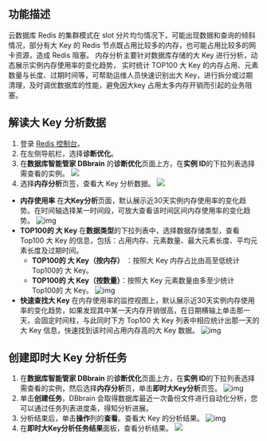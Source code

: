 ## 功能描述

云数据库 Redis 的集群模式在 slot 分片均匀情况下，可能出现数据和查询的倾斜情况，部分有大 Key 的 Redis 节点既占用比较多的内存，也可能占用比较多的网卡资源，造成 Redis 阻塞。
内存分析主要针对数据库存储的大 Key 进行分析，动态展示实例内存使用率的变化趋势， 实时统计 TOP100 大 Key 的内存占用、元素数量与长度、过期时间等，可帮助运维人员快速识别出大 Key，进行拆分或过期清理，及时调优数据库的性能，避免因大key 占用太多内存开销而引起的业务阻塞。

## 解读大 Key 分析数据

1. 登录 [Redis 控制台](https://console.cloud.tencent.com/redis)。
2. 在左侧导航栏，选择**诊断优化**。
3. 在**数据库智能管家 DBbrain** 的**诊断优化**页面上方，在**实例 ID**的下拉列表选择需查看的实例。
![](https://qcloudimg.tencent-cloud.cn/raw/c40a68d6afbe42215d5ee8c31e6b68c6.png)
4. 选择**内存分析**页签，查看大 Key 分析数据。
![](https://qcloudimg.tencent-cloud.cn/raw/0bbd080bd8bd7af469d52dd8e54e59e1.png)
 - **内存使用率**
   在**大Key分析**页面，默认展示近30天实例内存使用率的变化趋势。在时间轴选择某一时间段，可放大查看该时间区间内存使用率的变化趋势。
   ![img](https://main.qcloudimg.com/raw/fcac15ea328e54c257797934c2def268.png)
 - **TOP100的 大 Key**
   在**数据类型**的下拉列表中，选择数据存储类型，查看 Top100 大 Key 的信息，包括：占用内存、元素数量、最大元素长度、平均元素长度及过期时间。
    - **TOP100的 大 Key（按内存）** ：按照大 Key 内存占比由高至低统计 Top100的 大 Key。
    - **TOP100的 大 Key（按数量）**：按照大 Key 元素数量由多至少统计 Top100的 大 Key。
   ![img](https://main.qcloudimg.com/raw/e4c0d81f3dd81693f43d56b1cbcb2c26.png)
 - **快速查找大 Key**
   在内存使用率的监控视图上，默认展示近30天实例内存使用率的变化趋势，如果发现其中某一天内存开销很高，在日期横轴上单击那一天，会固定时间柱，与此同时下方 Top100 大 Key 列表中相应统计出那一天的大 Key 信息，快速找到该时间占用内存高的大 Key 数据。
![img](https://main.qcloudimg.com/raw/3154abb1cea2fb4fac94647e15a3d482.png)

## 创建即时大 Key 分析任务

1. 在**数据库智能管家 DBbrain** 的**诊断优化**页面上方，在**实例 ID**的下拉列表选择需查看的实例，然后选择**内存分析**页，单击**即时大Key分析**页签。
![img](https://main.qcloudimg.com/raw/3e423e9a1b9f23eae36ee451c5e86139.png)
2. 单击**创建任务**，DBbrain 会取得数据库最近一次备份文件进行自动化分析，您可以通过任务列表进度条，得知分析进展。
3. 分析结束后，单击**操作**列的**查看**。查看大 Key 的分析结果。
![img](https://main.qcloudimg.com/raw/48018deceb4b7ddac6b432fce4490762.png)
4. 在**即时大Key分析任务结果**面板，查看分析结果。
![](https://qcloudimg.tencent-cloud.cn/raw/8debdad03a9ac0b1bf5ed332cd47c403.png)

